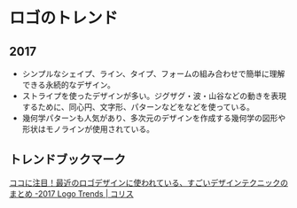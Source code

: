 # ロゴのトレンド


## 2017

* シンプルなシェイプ、ライン、タイプ、フォームの組み合わせで簡単に理解できる永続的なデザイン。
* ストライプを使ったデザインが多い。ジグザグ・波・山谷などの動きを表現するために、同心円、文字形、パターンなどをなどを使っている。
* 幾何学パターンも人気があり、多次元のデザインを作成する幾何学の図形や形状はモノラインが使用されている。






## トレンドブックマーク

[ココに注目！最近のロゴデザインに使われている、すごいデザインテクニックのまとめ -2017 Logo Trends | コリス](http://coliss.com/articles/build-websites/operation/design/logo-design-trends-in-2017-by-logolounge.html)
